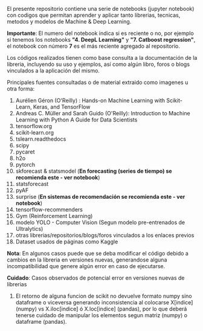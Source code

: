 El presente repositorio contiene una serie de notebooks (jupyter notebook) con codigos que permitan aprender y aplicar tanto librerias, tecnicas, metodos y modelos de Machine & Deep Learning.

**Importante**: El numero del notebook indica si es reciente o no, por ejemplo si tenemos los notebooks **"4. DeepL Learning"** y **"7. Catboost regression"**, el notebook con número **7** es el más reciente agregado al repositorio. 

Los códigos realizados tienen como base consulta a la documentación de la libreria, incluyendo su uso y ejemplos, así como algún libro, foros o blogs vinculados a la aplicación del mismo.

Principales fuentes consultadas o de material extraido como imagenes u otra forma:
  1) Aurélien Géron (O'Reilly) : Hands-on Machine Learning with Scikit-Learn, Keras, and TensorFlow
  2) Andreas C. Müller and Sarah Guido (O'Reilly): Introduction to Machine Learning with Python A Guide for Data Scientists
  3) tensorflow.org
  4) scikit-learn.org
  5) tslearn.readthedocs
  6) scipy
  7) pycaret
  8) h2o
  9) pytorch
  10) skforecast & statsmodel (**En forecasting (series de tiempo) se recomienda este - ver notebook**)
  11) statsforecast
  12) pyAF
  13) surprise (**En sistemas de recomendación se recomienda este - ver notebook**)
  14) tensorflow-recommenders
  15) Gym (Reinforcement Learning)
  16) modelo YOLO - Computer Vision (Segun modelo pre-entrenados de Ultralytics)
  17) otras librerias/repositorios/blogs/foros vinculados a los enlaces previos
  18) Dataset usados de páginas como Kaggle

**Nota**: En algunos casos puede que se deba modificar el código debido a cambios en la libreria en versiones nuevas, generandose alguna incompatibilidad
que genere algún error en caso de ejecutarse.

**Cuidado**: Casos observados de potencial error en versiones nuevas de librerias
1) El retorno de alguna funcion de scikit no devuelve formato numpy sino dataframe o viceversa generando inconsistencia al colocarse X[indice] (numpy) vs X.iloc[indice] ó X.loc[indice] (pandas), por lo que deberá tenerse cuidado de manipular los elementos segun matriz (numpy) o dataframe (pandas).
